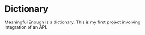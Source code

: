 # Dictionary
Meaningful Enough is a dictionary. This is my first project involving integration of an API.
